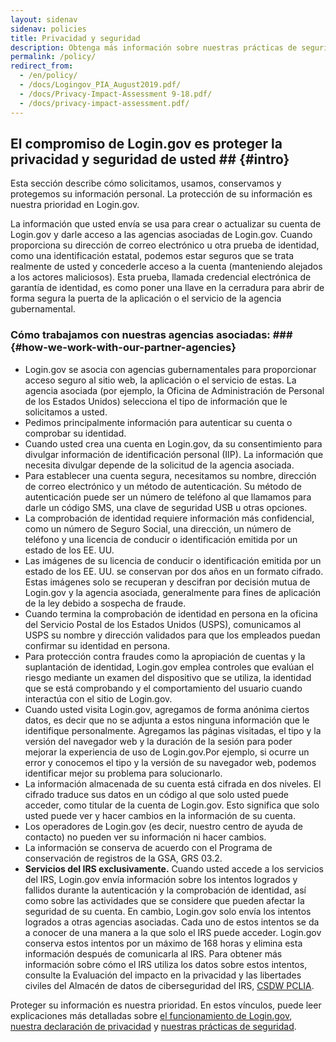 ```yaml
---
layout: sidenav
sidenav: policies
title: Privacidad y seguridad
description: Obtenga más información sobre nuestras prácticas de seguridad y privacidad
permalink: /policy/
redirect_from:
  - /en/policy/
  - /docs/Logingov_PIA_August2019.pdf/
  - /docs/Privacy-Impact-Assessment 9-18.pdf/
  - /docs/privacy-impact-assessment.pdf/
---
```

## El compromiso de Login.gov es proteger la privacidad y seguridad de usted ## {#intro}

Esta sección describe cómo solicitamos, usamos, conservamos y protegemos su información personal. La protección de su información es nuestra prioridad en Login.gov.

La información que usted envía se usa para crear o actualizar su cuenta de Login.gov y darle acceso a las agencias asociadas de Login.gov. Cuando proporciona su dirección de correo electrónico u otra prueba de identidad, como una identificación estatal, podemos estar seguros que se trata realmente de usted y concederle acceso a la cuenta (manteniendo alejados a los actores maliciosos). Esta prueba, llamada credencial electrónica de garantía de identidad, es como poner una llave en la cerradura para abrir de forma segura la puerta de la aplicación o el servicio de la agencia gubernamental.

### Cómo trabajamos con nuestras agencias asociadas: ### {#how-we-work-with-our-partner-agencies}

* Login.gov se asocia con agencias gubernamentales para proporcionar acceso seguro al sitio web, la aplicación o el servicio de estas. La agencia asociada (por ejemplo, la Oficina de Administración de Personal de los Estados Unidos) selecciona el tipo de información que le solicitamos a usted.
* Pedimos principalmente información para autenticar su cuenta o comprobar su identidad.
* Cuando usted crea una cuenta en Login.gov, da su consentimiento para divulgar información de identificación personal (IIP). La información que necesita divulgar depende de la solicitud de la agencia asociada.
* Para establecer una cuenta segura, necesitamos su nombre, dirección de correo electrónico y un método de autenticación. Su método de autenticación puede ser un número de teléfono al que llamamos para darle un código SMS, una clave de seguridad USB u otras opciones.
* La comprobación de identidad requiere información más confidencial, como un número de Seguro Social, una dirección, un número de teléfono y una licencia de conducir o identificación emitida por un estado de los EE. UU.
* Las imágenes de su licencia de conducir o identificación emitida por un estado de los EE. UU. se conservan por dos años en un formato cifrado. Estas imágenes solo se recuperan y descifran por decisión mutua de Login.gov y la agencia asociada, generalmente para fines de aplicación de la ley debido a sospecha de fraude.
* Cuando termina la comprobación de identidad en persona en la oficina del Servicio Postal de los Estados Unidos (USPS), comunicamos al USPS su nombre y dirección validados para que los empleados puedan confirmar su identidad en persona.
* Para protección contra fraudes como la apropiación de cuentas y la suplantación de identidad, Login.gov emplea controles que evalúan el riesgo mediante un examen del dispositivo que se utiliza, la identidad que se está comprobando y el comportamiento del usuario cuando interactúa con el sitio de Login.gov.
* Cuando usted visita Login.gov, agregamos de forma anónima ciertos datos, es decir que no se adjunta a estos ninguna información que le identifique personalmente. Agregamos las páginas visitadas, el tipo y la versión del navegador web y la duración de la sesión para poder mejorar la experiencia de uso de Login.gov.Por ejemplo, si ocurre un error y conocemos el tipo y la versión de su navegador web, podemos identificar mejor su problema para solucionarlo.
* La información almacenada de su cuenta está cifrada en dos niveles. El cifrado traduce sus datos en un código al que solo usted puede acceder, como titular de la cuenta de Login.gov. Esto significa que solo usted puede ver y hacer cambios en la información de su cuenta.
* Los operadores de Login.gov (es decir, nuestro centro de ayuda de contacto) no pueden ver su información ni hacer cambios.
* La información se conserva de acuerdo con el Programa de conservación de registros de la GSA, GRS 03.2.
* **Servicios del IRS exclusivamente.** Cuando usted accede a los servicios del IRS, Login.gov envía información sobre los intentos logrados y fallidos durante la autenticación y la comprobación de identidad, así como sobre las actividades que se considere que pueden afectar la seguridad de su cuenta. En cambio, Login.gov solo envía los intentos logrados a otras agencias asociadas. Cada uno de estos intentos se da a conocer de una manera a la que solo el IRS puede acceder. Login.gov conserva estos intentos por un máximo de 168 horas y elimina esta información después de comunicarla al IRS. Para obtener más información sobre cómo el IRS utiliza los datos sobre estos intentos, consulte la Evaluación del impacto en la privacidad y las libertades civiles del Almacén de datos de ciberseguridad del IRS, [CSDW PCLIA](https://www.irs.gov/pub/irs-pia/csdw-pia.pdf).

Proteger su información es nuestra prioridad. En estos vínculos, puede leer explicaciones más detalladas sobre [el funcionamiento de Login.gov](/policy/how-does-it-work/), [nuestra declaración de privacidad](/policy/our-privacy-act-statement/) y [nuestras prácticas de seguridad](/policy/our-security-practices/).
